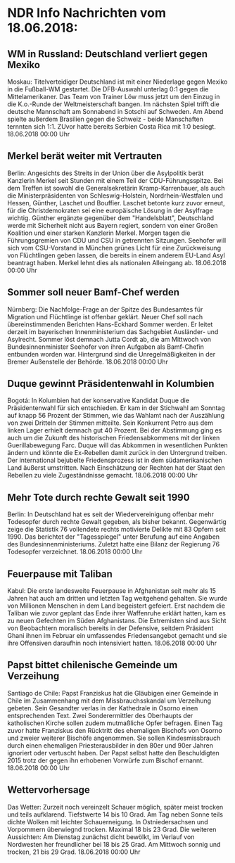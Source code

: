 # NDR Info Nachrichten vom 18.06.2018:


## WM in Russland: Deutschland verliert gegen Mexiko
Moskau: Titelverteidiger Deutschland ist mit einer Niederlage gegen Mexiko in die Fußball-WM gestartet. Die DFB-Auswahl unterlag 0:1 gegen die Mittelamerikaner. Das Team von Trainer Löw muss jetzt um den Einzug in die K.o.-Runde der Weltmeisterschaft bangen. Im nächsten Spiel trifft die deutsche Mannschaft am Sonnabend in Sotschi auf Schweden. Am Abend spielte außerdem Brasilien gegen die Schweiz - beide Manschaften ternnten sich 1:1. ZUvor hatte bereits Serbien Costa Rica mit 1:0 besiegt. 18.06.2018 00:00 Uhr 

## Merkel berät weiter mit Vertrauten
Berlin: Angesichts des Streits in der Union über die Asylpolitik berät Kanzlerin Merkel seit Stunden mit einem Teil der CDU-Führungsspitze. Bei dem Treffen ist sowohl die Generalsekretärin Kramp-Karrenbauer, als auch die Ministerpräsidenten von Schleswig-Holstein, Nordrhein-Westfalen und Hessen, Günther, Laschet und Bouffier. Laschet betonte kurz zuvor erneut, für die Christdemokraten sei eine europäische Lösung in der Asylfrage wichtig. Günther ergänzte gegenüber dem "Handelsblatt", Deutschland werde mit Sicherheit nicht aus Bayern regiert, sondern von einer Großen Koalition und einer starken Kanzlerin Merkel. Morgen tagen die Führungsgremien von CDU und CSU in getrennten Sitzungen. Seehofer will sich vom CSU-Vorstand in München grünes Licht für eine Zurückweisung von Flüchtlingen geben lassen, die bereits in einem anderem EU-Land Asyl beantragt haben. Merkel lehnt dies als nationalen Alleingang ab. 18.06.2018 00:00 Uhr 

## Sommer soll neuer Bamf-Chef werden
Nürnberg:	Die Nachfolge-Frage an der Spitze des Bundesamtes für Migration und Flüchtlinge ist offenbar geklärt. Neuer Chef soll nach übereinstimmenden Berichten Hans-Eckhard Sommer werden. Er leitet derzeit im bayerischen Innenministerium das Sachgebiet Ausländer- und Asylrecht. Sommer löst demnach Jutta Cordt ab, die am Mittwoch von Bundesinnenminister Seehofer von ihren Aufgaben als Bamf-Chefin entbunden worden war. Hintergrund sind die Unregelmäßigkeiten in der Bremer Außenstelle der Behörde. 18.06.2018 00:00 Uhr 

## Duque gewinnt Präsidentenwahl in Kolumbien
Bogotá: In Kolumbien hat der konservative Kandidat Duque die Präsidentenwahl für sich entschieden. Er kam in der Stichwahl am Sonntag auf  knapp 56 Prozent der Stimmen, wie das Wahlamt nach der Auszählung von zwei Dritteln der Stimmen mitteilte. Sein Konkurrent Petro aus dem linken Lager erhielt demnach gut 40 Prozent. Bei der Abstimmung ging es auch um die Zukunft des historischen Friedensabkommens mit der linken Guerillabewegung Farc. Duque will das Abkommen in wesentlichen Punkten ändern und könnte die Ex-Rebellen damit zurück in den Untergrund treiben. Der international bejubelte Friedensprozess ist in dem südamerikanischen Land äußerst umstritten. Nach Einschätzung der Rechten hat der Staat den Rebellen zu viele Zugeständnisse gemacht. 18.06.2018 00:00 Uhr 

## Mehr Tote durch rechte Gewalt seit 1990
Berlin: In Deutschland hat es seit der Wiedervereinigung offenbar mehr Todesopfer durch rechte Gewalt gegeben, als bisher bekannt. Gegenwärtig zeige die Statistik 76 vollendete rechts motivierte Delikte mit 83 Opfern seit 1990. Das berichtet der "Tagesspiegel" unter Berufung auf eine Angaben des Bundesinnenministeriums. Zuletzt hatte eine Bilanz der Regierung 76 Todesopfer verzeichnet. 18.06.2018 00:00 Uhr 

## Feuerpause mit Taliban
Kabul: Die erste landesweite Feuerpause in Afghanistan seit mehr als 15 Jahren hat auch am dritten und letzten Tag weitgehend gehalten. Sie wurde von Millionen Menschen in dem Land begeistert gefeiert. Erst nachdem die Taliban wie zuvor geplant das Ende ihrer Waffenruhe erklärt hatten, kam es zu neuen Gefechten im Süden Afghanistans. Die Extremisten sind aus Sicht von Beobachtern moralisch bereits in der Defensive, seitdem Präsident Ghani ihnen im Februar ein umfassendes Friedensangebot gemacht und sie ihre Offensiven daraufhin noch intensiviert hatten. 18.06.2018 00:00 Uhr 

## Papst bittet chilenische Gemeinde um Verzeihung
Santiago de Chile: Papst Franziskus hat die Gläubigen einer Gemeinde in Chile im Zusammenhang mit dem Missbrauchsskandal um Verzeihung gebeten. Sein Gesandter verlas in der Kathedrale in Osorno einen entsprechenden Text. Zwei Sonderermittler des Oberhaupts der katholischen Kirche sollen zudem mutmaßliche Opfer befragen. Einen Tag zuvor hatte Franziskus den Rücktritt des ehemaligen Bischofs von Osorno und zweier weiterer Bischöfe angenommen. Sie sollen Kindesmissbrauch durch einen ehemaligen Priesterausbilder in den 80er und 90er Jahren ignoriert oder vertuscht haben. Der Papst selbst hatte den Beschuldigten 2015 trotz der gegen ihn erhobenen Vorwürfe zum Bischof ernannt. 18.06.2018 00:00 Uhr 

## Wettervorhersage
Das Wetter:
Zurzeit noch vereinzelt Schauer möglich, später meist trocken und  teils aufklarend. Tiefstwerte 14 bis 10 Grad. Am Tag neben Sonne teils dichte Wolken mit leichter Schauerneigung. In Ostniedersachsen und Vorpommern überwiegnd trocken. Maximal 18 bis 23 Grad. Die weiteren Aussichten: Am Dienstag zunächst dicht bewölkt, im Verlauf von Nordwesten her freundlicher bei 18 bis 25 Grad. Am Mittwoch sonnig und trocken, 21 bis 29 Grad. 18.06.2018 00:00 Uhr 
